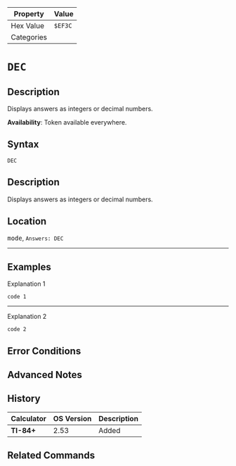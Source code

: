 | Property      | Value |
|---------------|-------|
| Hex Value     | `$EF3C`|
| Categories    | <ul></ul> |

# `DEC`

## Description
Displays answers as integers or decimal numbers.


<b>Availability</b>: Token available everywhere.

## Syntax
`DEC`

## Description
Displays answers as integers or decimal numbers.

## Location
<kbd>mode</kbd>, `Answers: DEC`
<hr>

## Examples

Explanation 1
```ti-basic
code 1
```
---
Explanation 2
```ti-basic
code 2
```

## Error Conditions


## Advanced Notes


## History
| Calculator | OS Version | Description |
|------------|------------|-------------|
| <b>TI-84+</b> | 2.53 | Added

## Related Commands

    